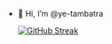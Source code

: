 - 👋 Hi, I’m @ye-tambatra

  [![GitHub Streak](https://streak-stats.demolab.com/?user=ye-tambatra)](https://git.io/streak-stats)

